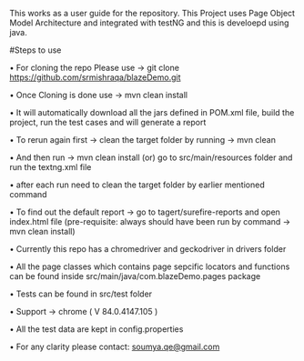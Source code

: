 This works as a user guide for the repository. This Project uses Page Object Model Architecture and integrated with testNG and this is develoepd using java.

#Steps to use

• For cloning the repo Please use -> git clone https://github.com/srmishraqa/blazeDemo.git

• Once Cloning is done use -> mvn clean install

• It will automatically download all the jars defined in POM.xml file, build the project, run the test cases and will generate a report

• To rerun again first -> clean the target folder by running -> mvn clean

• And then run -> mvn clean install (or) go to src/main/resources folder and run the textng.xml file

• after each run need to clean the target folder by earlier mentioned command

• To find out the default report -> go to tagert/surefire-reports and open index.html file (pre-requisite: always should have been run by command -> mvn clean install)

• Currently this repo has a chromedriver and geckodriver in drivers folder

• All the page classes which contains page sepcific locators and functions can be found inside src/main/java/com.blazeDemo.pages package

• Tests can be found in src/test folder

• Support -> chrome ( V 84.0.4147.105 )

• All the test data are kept in config.properties

• For any clarity please contact: soumya.qe@gmail.com
